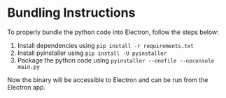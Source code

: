# Bundling Instructions

To properly bundle the python code into Electron, follow the steps below:

1. Install dependencies using `pip install -r requirements.txt`
2. Install pyinstaller using `pip install -U pyinstaller`
3. Package the python code using `pyinstaller --onefile --noconsole main.py`

Now the binary will be accessible to Electron and can be run from the Electron app.
